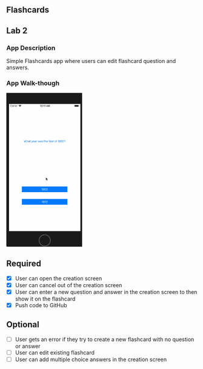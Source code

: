## Flashcards

## Lab 2

### App Description
Simple Flashcards app where users can edit flashcard question and answers.

### App Walk-though
<img src="https://raw.githubusercontent.com/kaspak/Flashcards/master/Lab1.gif" width=200><br>

## Required
- [x] User can open the creation screen
- [x] User can cancel out of the creation screen
- [x] User can enter a new question and answer in the creation screen to then show it on the flashcard
- [x] Push code to GitHub
## Optional
- [ ] User gets an error if they try to create a new flashcard with no question or answer
- [ ] User can edit existing flashcard
- [ ] User can add multiple choice answers in the creation screen
